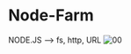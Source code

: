 # Node-Farm
NODE.JS --> fs, http, URL
![00](https://github.com/HidayahJadaan/Node-Farm/assets/121747756/cf222d8a-b3c4-4226-b5bc-50284becb5a7)
